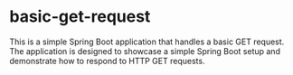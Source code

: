 # basic-get-request
This is a simple Spring Boot application that handles a basic GET request. The application is designed to showcase a simple Spring Boot setup and demonstrate how to respond to HTTP GET requests.
